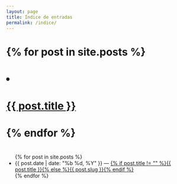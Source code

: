```yaml
---
layout: page
title: Índice de entradas
permalink: /indice/
---
```


# <ul>
#  {% for post in site.posts %}
#    <li>
#      <a href="{{ post.url }}">{{ post.title }}</a>
#    </li>
#  {% endfor %}
# </ul>

<ul class="minimal">
{% for post in site.posts %}
  <li>
    {{ post.date | date: "%b %d, %Y"  }} &mdash; <a href="{% if post.external_url %}{{ post.external_url }}{% else %}{{ post.url }}{% endif %}">{% if post.title != "" %}{{ post.title }}{% else %}{{ post.slug }}{% endif %}</a>
  </li>
{% endfor %}
</ul>
